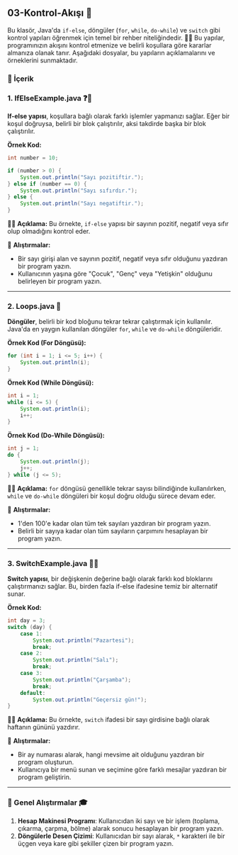 ## 03-Kontrol-Akışı 🚦

Bu klasör, Java'da `if-else`, döngüler (`for`, `while`, `do-while`) ve `switch` gibi kontrol yapıları öğrenmek için temel bir rehber niteliğindedir. 👨‍💻 Bu yapılar, programınızın akışını kontrol etmenize ve belirli koşullara göre kararlar almanıza olanak tanır. Aşağıdaki dosyalar, bu yapıların açıklamalarını ve örneklerini sunmaktadır.

### 📝 İçerik

### 1. IfElseExample.java ❓🔀

**If-else yapısı**, koşullara bağlı olarak farklı işlemler yapmanızı sağlar. Eğer bir koşul doğruysa, belirli bir blok çalıştırılır, aksi takdirde başka bir blok çalıştırılır.

**Örnek Kod:**
```java
int number = 10;

if (number > 0) {
    System.out.println("Sayı pozitiftir.");
} else if (number == 0) {
    System.out.println("Sayı sıfırdır.");
} else {
    System.out.println("Sayı negatiftir.");
}
```

🧑‍🏫 **Açıklama:** Bu örnekte, `if-else` yapısı bir sayının pozitif, negatif veya sıfır olup olmadığını kontrol eder.

🎯 **Alıştırmalar:**
- Bir sayı girişi alan ve sayının pozitif, negatif veya sıfır olduğunu yazdıran bir program yazın.
- Kullanıcının yaşına göre "Çocuk", "Genç" veya "Yetişkin" olduğunu belirleyen bir program yazın.

---

### 2. Loops.java 🔄

**Döngüler**, belirli bir kod bloğunu tekrar tekrar çalıştırmak için kullanılır. Java'da en yaygın kullanılan döngüler `for`, `while` ve `do-while` döngüleridir.

**Örnek Kod (For Döngüsü):**
```java
for (int i = 1; i <= 5; i++) {
    System.out.println(i);
}
```

**Örnek Kod (While Döngüsü):**
```java
int i = 1;
while (i <= 5) {
    System.out.println(i);
    i++;
}
```

**Örnek Kod (Do-While Döngüsü):**
```java
int j = 1;
do {
    System.out.println(j);
    j++;
} while (j <= 5);
```

🧑‍🏫 **Açıklama:** `for` döngüsü genellikle tekrar sayısı bilindiğinde kullanılırken, `while` ve `do-while` döngüleri bir koşul doğru olduğu sürece devam eder.

🎯 **Alıştırmalar:**
- 1'den 100'e kadar olan tüm tek sayıları yazdıran bir program yazın.
- Belirli bir sayıya kadar olan tüm sayıların çarpımını hesaplayan bir program yazın.

---

### 3. SwitchExample.java 🔀💡

**Switch yapısı**, bir değişkenin değerine bağlı olarak farklı kod bloklarını çalıştırmanızı sağlar. Bu, birden fazla if-else ifadesine temiz bir alternatif sunar.

**Örnek Kod:**
```java
int day = 3;
switch (day) {
    case 1:
        System.out.println("Pazartesi");
        break;
    case 2:
        System.out.println("Salı");
        break;
    case 3:
        System.out.println("Çarşamba");
        break;
    default:
        System.out.println("Geçersiz gün!");
}
```

🧑‍🏫 **Açıklama:** Bu örnekte, `switch` ifadesi bir sayı girdisine bağlı olarak haftanın gününü yazdırır.

🎯 **Alıştırmalar:**
- Bir ay numarası alarak, hangi mevsime ait olduğunu yazdıran bir program oluşturun.
- Kullanıcıya bir menü sunan ve seçimine göre farklı mesajlar yazdıran bir program geliştirin.

---

### 🌟 Genel Alıştırmalar 🎓
1. **Hesap Makinesi Programı**: Kullanıcıdan iki sayı ve bir işlem (toplama, çıkarma, çarpma, bölme) alarak sonucu hesaplayan bir program yazın.
2. **Döngülerle Desen Çizimi**: Kullanıcıdan bir sayı alarak, `*` karakteri ile bir üçgen veya kare gibi şekiller çizen bir program yazın.